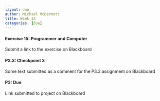 ```yaml
---
layout: due
author: Michael McDermott
title: Week 14
categories: [due]
---
```

#### Exercise 15: Programmer and Computer
Submit a link to the exercise on Blackboard

#### P3.3: Checkpoint 3
Some text submitted as a comment for the P3.3 assignment on Blackboard

#### P3: Due
Link submitted to project on Blackboard
